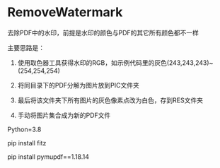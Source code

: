 # RemoveWatermark
去除PDF中的水印，前提是水印的颜色与PDF的其它所有颜色都不一样

主要思路是：

1. 使用取色器工具获得水印的RGB，如示例代码里的灰色(243,243,243)~(254,254,254)

2. 将同目录下的PDF分解为图片放到PIC文件夹

3. 最后将该文件夹下所有图片的灰色像素点改为白色，存到RES文件夹

4. 手动将图片集合成为新的PDF文件

Python=3.8

pip install fitz

pip install pymupdf==1.18.14
